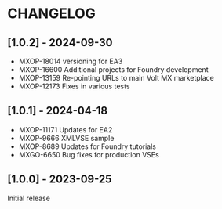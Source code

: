 # CHANGELOG

## [1.0.2] - 2024-09-30

- MXOP-18014 versioning for EA3
- MXOP-16600 Additional projects for Foundry development
- MXOP-13159 Re-pointing URLs to main Volt MX marketplace
- MXOP-12173 Fixes in various tests

## [1.0.1] - 2024-04-18

- MXOP-11171 Updates for EA2
- MXOP-9666 XMLVSE sample
- MXOP-8689 Updates for Foundry tutorials
- MXGO-6650 Bug fixes for production VSEs

## [1.0.0] - 2023-09-25

Initial release